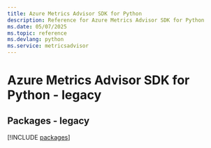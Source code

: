 ```yaml
---
title: Azure Metrics Advisor SDK for Python
description: Reference for Azure Metrics Advisor SDK for Python
ms.date: 05/07/2025
ms.topic: reference
ms.devlang: python
ms.service: metricsadvisor
---
```

# Azure Metrics Advisor SDK for Python - legacy
## Packages - legacy
[!INCLUDE [packages](metrics-advisor-index.md)]